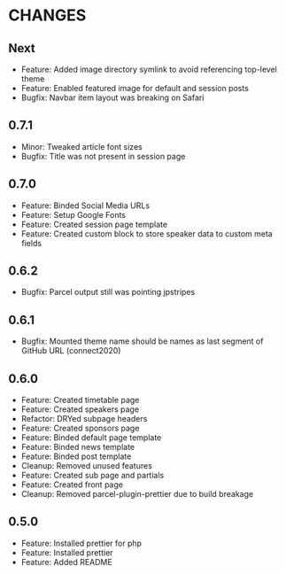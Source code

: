 # CHANGES

## Next

- Feature: Added image directory symlink to avoid referencing top-level theme
- Feature: Enabled featured image for default and session posts
- Bugfix: Navbar item layout was breaking on Safari

## 0.7.1

- Minor: Tweaked article font sizes
- Bugfix: Title was not present in session page

## 0.7.0

- Feature: Binded Social Media URLs
- Feature: Setup Google Fonts
- Feature: Created session page template
- Feature: Created custom block to store speaker data to custom meta fields

## 0.6.2

- Bugfix: Parcel output still was pointing jpstripes

## 0.6.1

- Bugfix: Mounted theme name should be names as last segment of GitHub URL (connect2020)

## 0.6.0

- Feature: Created timetable page
- Feature: Created speakers page
- Refactor: DRYed subpage headers
- Feature: Created sponsors page
- Feature: Binded default page template
- Feature: Binded news template
- Feature: Binded post template
- Cleanup: Removed unused features
- Feature: Created sub page and partials
- Feature: Created front page
- Cleanup: Removed parcel-plugin-prettier due to build breakage

## 0.5.0

- Feature: Installed prettier for php
- Feature: Installed prettier
- Feature: Added README
